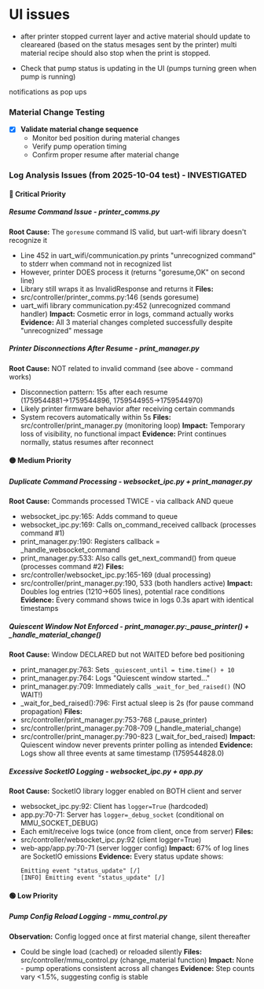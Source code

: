 
# UI issues
- after printer stopped current layer and active material should update to cleareared (based on the status mesages sent by the printer) multi material recipe should also stop when the print is stopped.

- Check that pump status is updating in the UI (pumps turning green when pump is running)

notifications as pop ups



### Material Change Testing
- [x] **Validate material change sequence**
  - Monitor bed position during material changes
  - Verify pump operation timing
  - Confirm proper resume after material change

### Log Analysis Issues (from 2025-10-04 test) - INVESTIGATED

#### 🔴 Critical Priority

##### **Resume Command Issue** - printer_comms.py
**Root Cause:** The `goresume` command IS valid, but uart-wifi library doesn't recognize it
- Line 452 in uart_wifi/communication.py prints "unrecognized command" to stderr when command not in recognized list
- However, printer DOES process it (returns "goresume,OK" on second line)
- Library still wraps it as InvalidResponse and returns it
**Files:**
- src/controller/printer_comms.py:146 (sends goresume)
- uart_wifi library communication.py:452 (unrecognized command handler)
**Impact:** Cosmetic error in logs, command actually works
**Evidence:** All 3 material changes completed successfully despite "unrecognized" message

##### **Printer Disconnections After Resume** - print_manager.py
**Root Cause:** NOT related to invalid command (see above - command works)
- Disconnection pattern: 15s after each resume (1759544881→1759544896, 1759544955→1759544970)
- Likely printer firmware behavior after receiving certain commands
- System recovers automatically within 5s
**Files:** src/controller/print_manager.py (monitoring loop)
**Impact:** Temporary loss of visibility, no functional impact
**Evidence:** Print continues normally, status resumes after reconnect

#### 🟡 Medium Priority

##### **Duplicate Command Processing** - websocket_ipc.py + print_manager.py
**Root Cause:** Commands processed TWICE - via callback AND queue
- websocket_ipc.py:165: Adds command to queue
- websocket_ipc.py:169: Calls on_command_received callback (processes command #1)
- print_manager.py:190: Registers callback = _handle_websocket_command
- print_manager.py:533: Also calls get_next_command() from queue (processes command #2)
**Files:**
- src/controller/websocket_ipc.py:165-169 (dual processing)
- src/controller/print_manager.py:190, 533 (both handlers active)
**Impact:** Doubles log entries (1210→605 lines), potential race conditions
**Evidence:** Every command shows twice in logs 0.3s apart with identical timestamps

##### **Quiescent Window Not Enforced** - print_manager.py:_pause_printer() + _handle_material_change()
**Root Cause:** Window DECLARED but not WAITED before bed positioning
- print_manager.py:763: Sets `_quiescent_until = time.time() + 10`
- print_manager.py:764: Logs "Quiescent window started..."
- print_manager.py:709: Immediately calls `_wait_for_bed_raised()` (NO WAIT!)
- _wait_for_bed_raised():796: First actual sleep is 2s (for pause command propagation)
**Files:**
- src/controller/print_manager.py:753-768 (_pause_printer)
- src/controller/print_manager.py:708-709 (_handle_material_change)
- src/controller/print_manager.py:790-823 (_wait_for_bed_raised)
**Impact:** Quiescent window never prevents printer polling as intended
**Evidence:** Logs show all three events at same timestamp (1759544828.0)

##### **Excessive SocketIO Logging** - websocket_ipc.py + app.py
**Root Cause:** SocketIO library logger enabled on BOTH client and server
- websocket_ipc.py:92: Client has `logger=True` (hardcoded)
- app.py:70-71: Server has `logger=_debug_socket` (conditional on MMU_SOCKET_DEBUG)
- Each emit/receive logs twice (once from client, once from server)
**Files:**
- src/controller/websocket_ipc.py:92 (client logger=True)
- web-app/app.py:70-71 (server logger config)
**Impact:** 67% of log lines are SocketIO emissions
**Evidence:** Every status update shows:
  ```
  Emitting event "status_update" [/]
  [INFO] Emitting event "status_update" [/]
  ```

#### 🟢 Low Priority

##### **Pump Config Reload Logging** - mmu_control.py
**Observation:** Config logged once at first material change, silent thereafter
- Could be single load (cached) or reloaded silently
**Files:** src/controller/mmu_control.py (change_material function)
**Impact:** None - pump operations consistent across all changes
**Evidence:** Step counts vary <1.5%, suggesting config is stable


